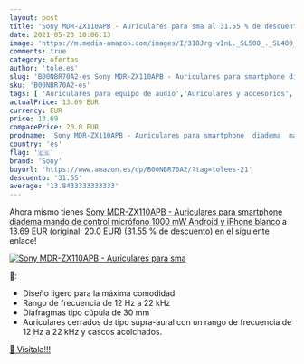 ```yaml
---
layout: post
title: 'Sony MDR-ZX110APB - Auriculares para sma al 31.55 % de descuento'
date: 2021-05-23 10:06:13
image: 'https://m.media-amazon.com/images/I/318Jrg-vInL._SL500_._SL400_.jpg'
comments: true
category: ofertas
author: 'tole.es'
slug: 'B00NBR70A2-es Sony MDR-ZX110APB - Auriculares para smartphone diadema...'
sku: 'B00NBR70A2-es'
tags: [ 'Auriculares para equipo de audio','Auriculares y accesorios','Electrónica','android','sony', ]
actualPrice: 13.69 EUR
currency: EUR
price: 13.69
comparePrice: 20.0 EUR
prodname: 'Sony MDR-ZX110APB - Auriculares para smartphone  diadema  mando de control  micrófono  1000 mW  Android y iPhone   blanco'
country: 'es'
flag: '🇪🇸'
brand: 'Sony'
buyurl: 'https://www.amazon.es/dp/B00NBR70A2/?tag=tolees-21'
descuento: '31.55'
average: '13.8433333333333'
---
```


Ahora mismo tienes [Sony MDR-ZX110APB - Auriculares para smartphone  diadema  mando de control  micrófono  1000 mW  Android y iPhone   blanco](https://www.amazon.es/dp/B00NBR70A2/?tag=tolees-21) a 13.69 EUR (original: 20.0 EUR) (31.55 %  de descuento) en el siguiente enlace!

[![Sony MDR-ZX110APB - Auriculares para sma](https://m.media-amazon.com/images/I/318Jrg-vInL._SL500_._SL400_.jpg)](https://www.amazon.es/dp/B00NBR70A2/?tag=tolees-21)

🔎:

- Diseño ligero para la máxima comodidad
- Rango de frecuencia de 12 Hz a 22 kHz
- Diafragmas tipo cúpula de 30 mm
- Auriculares cerrados de tipo supra-aural con un rango de frecuencia de 12 Hz a 22 kHz y cascos acolchados.

[🛒 Visítala!!!](https://www.amazon.es/dp/B00NBR70A2/?tag=tolees-21)
